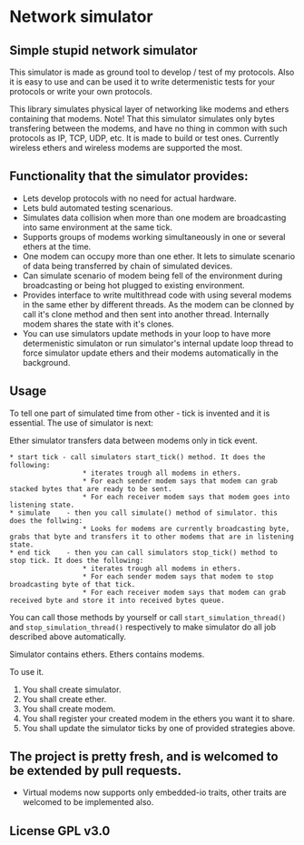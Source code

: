 # Network simulator
## Simple stupid network simulator
This simulator is made as ground tool to develop / test of my protocols.
Also it is easy to use and can be used it to write determenistic tests for your protocols
or write your own protocols.

This library simulates physical layer of networking like modems and ethers containing that modems.
Note! That this simulator simulates only bytes transfering between the modems, and have no thing
in common with such protocols as IP, TCP, UDP, etc. It is made to build or test ones.
Currently wireless ethers and wireless modems are supported the most.

## Functionality that the simulator provides:
* Lets develop protocols with no need for actual hardware.
* Lets buld automated testing scenarious.
* Simulates data collision when more than one modem are broadcasting into same environment at the same tick.
* Supports groups of modems working simultaneously in one or several ethers at the time.
* One modem can occupy more than one ether. It lets to simulate scenario of data being transferred by chain of simulated devices.
* Can simulate scenario of modem being fell of the environment during broadcasting or being hot plugged to existing environment.
* Provides interface to write multithread code with using several modems in the same ether by different threads.
  As the modem can be clonned by call it's clone method and then sent into another thread. Internally modem shares the state with it's clones.
* You can use simulators update methods in your loop to have more determenistic simulaton or run simulator's internal update loop thread
  to force simulator update ethers and their modems automatically in the background.

## Usage
To tell one part of simulated time from other - tick is invented and it is essential.
The use of simulator is next:

Ether simulator transfers data between modems only in tick event.
```
* start tick - call simulators start_tick() method. It does the following:
                  * iterates trough all modems in ethers.
                  * For each sender modem says that modem can grab stacked bytes that are ready to be sent.
                  * For each receiver modem says that modem goes into listening state.
* simulate    - then you call simulate() method of simulator. this does the follwing:
                  * Looks for modems are currently broadcasting byte, grabs that byte and transfers it to other modems that are in listening state.
* end tick    - then you can call simulators stop_tick() method to stop tick. It does the following:
                  * iterates trough all modems in ethers.
                  * For each sender modem says that modem to stop broadcasting byte of that tick.
                  * For each receiver modem says that modem can grab received byte and store it into received bytes queue.
```
You can call those methods by yourself or call `start_simulation_thread()` and `stop_simulation_thread()` respectively to make simulator do all job described above automatically.

Simulator contains ethers.
Ethers contains modems.

To use it.
1. You shall create simulator.
2. You shall create ether.
3. You shall create modem.
4. You shall register your created modem in the ethers you want it to share.
5. You shall update the simulator ticks by one of provided strategies above.

## The project is pretty fresh, and is welcomed to be extended by pull requests.
* Virtual modems now supports only embedded-io traits, other traits are welcomed to be implemented also.

## License GPL v3.0
